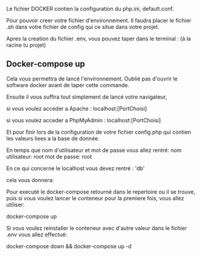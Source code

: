Le fichier DOCKER contien la configuration du php.ini, default.conf.

Pour pouvoir creer votre fichier d'environnement. Il faudra placer le fichier .sh dans votre fichier de config qui ce situe dans votre projet.


Apres la creation du fichier .env, vous pouvez taper dans le terminal : (à la racine tu projet)

## Docker-compose up ## 

Cela vous permettra de lancé l'environnement. Oublié pas d'ouvrir le software docker avant de taper cette commande.

Ensuite il vous suffira tout simplement de lancé votre navigateur, 

si vous voulez acceder a Apache : localhost:[PortChoisi]

si vous voulez acceder a PhpMyAdmin : localhost:[PortChoisi]

Et pour finir lors de la configuration de votre fichier config.php qui contien les valeurs liees a la base de donnée.

En temps que nom d'utilisateur et mot de passe vous allez rentré: 
nom utilisateur: root
mot de passe: root

En ce qui concerne le localhost vous devez rentré : 'db'

cela vous donnera:

<?php 
	define('DB_HOST',    'db');    
	define('DB_NAME',    'myDb');     
	define('DB_USER',    'root');               
	define('DB_PWD',     'root');             
?>


Pour executé le docker-compose retourné dans le repertoire ou il se trouve, puis si vous voulez lancer le conteneur pour la premiere fois, vous allez utiliser:

docker-compose up


Si vous voulez reinstaller le conteneur avec d'autre valeur dans le fichier .env vous allez effectué:

docker-compose down && docker-compose up -d

